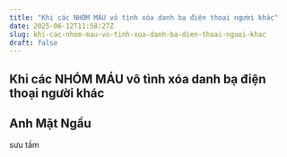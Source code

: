 ```yaml
---
title: "Khi các NHÓM MÁU vô tình xóa danh bạ điện thoại người khác"
date: 2025-06-12T11:58:27Z
slug: khi-cac-nhom-mau-vo-tinh-xoa-danh-ba-dien-thoai-nguoi-khac
draft: false
---
```


## Khi các NHÓM MÁU vô tình xóa danh bạ điện thoại người khác

## Anh Mặt Ngầu

sưu tầm